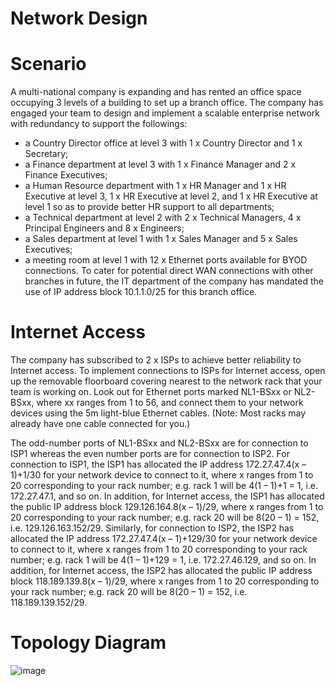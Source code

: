 # Network Design
# Scenario
A multi-national company is expanding and has rented an office space occupying 3 levels of a
building to set up a branch office. The company has engaged your team to design and
implement a scalable enterprise network with redundancy to support the followings:
- a Country Director office at level 3 with 1 x Country Director and 1 x Secretary;
- a Finance department at level 3 with 1 x Finance Manager and 2 x Finance Executives;
- a Human Resource department with 1 x HR Manager and 1 x HR Executive at level 3, 1 x HR Executive at level 2, and 1 x HR Executive at level 1 so as to provide better HR support to all departments;
- a Technical department at level 2 with 2 x Technical Managers, 4 x Principal Engineers and 8 x Engineers;
- a Sales department at level 1 with 1 x Sales Manager and 5 x Sales Executives;
- a meeting room at level 1 with 12 x Ethernet ports available for BYOD connections.
To cater for potential direct WAN connections with other branches in future, the IT
department of the company has mandated the use of IP address block 10.1.1.0/25 for this
branch office.
# Internet Access
The company has subscribed to 2 x ISPs to achieve better reliability to Internet access.
To implement connections to ISPs for Internet access, open up the removable floorboard
covering nearest to the network rack that your team is working on. Look out for Ethernet ports
marked NL1-BSxx or NL2-BSxx, where xx ranges from 1 to 56, and connect them to your
network devices using the 5m light-blue Ethernet cables. (Note: Most racks may already have
one cable connected for you.)

The odd-number ports of NL1-BSxx and NL2-BSxx are for connection to ISP1 whereas the even number
ports are for connection to ISP2.
For connection to ISP1, the ISP1 has allocated the IP address 172.27.47.4(x – 1)+1/30 for your
network device to connect to it, where x ranges from 1 to 20 corresponding to your rack
number; e.g. rack 1 will be 4(1 – 1)+1 = 1, i.e. 172.27.47.1, and so on.
In addition, for Internet access, the ISP1 has allocated the public IP address block
129.126.164.8(x – 1)/29, where x ranges from 1 to 20 corresponding to your rack number; e.g.
rack 20 will be 8(20 – 1) = 152, i.e. 129.126.163.152/29.
Similarly, for connection to ISP2, the ISP2 has allocated the IP address 172.27.47.4(x –
1)+129/30 for your network device to connect to it, where x ranges from 1 to 20 corresponding
to your rack number; e.g. rack 1 will be 4(1 – 1)+129 = 1, i.e. 172.27.46.129, and so on.
In addition, for Internet access, the ISP2 has allocated the public IP address block
118.189.139.8(x – 1)/29, where x ranges from 1 to 20 corresponding to your rack number; e.g.
rack 20 will be 8(20 – 1) = 152, i.e. 118.189.139.152/29.

# Topology Diagram 
![image](https://github.com/ZFCrow/NetworkDesign/assets/113918404/d58d4fe8-7a79-48ce-b4b2-b0bbe02d33ae)
